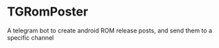 # TGRomPoster
A telegram bot to create android ROM release posts, and send them to a specific channel
